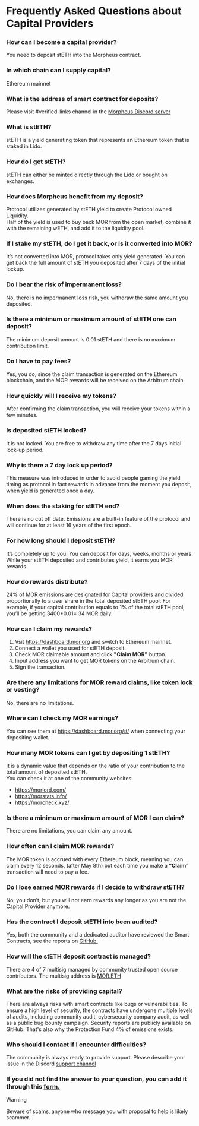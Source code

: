 # Frequently Asked Questions about Capital Providers

### How can I become a capital provider?  
You need to deposit stETH into the Morpheus contract.

### In which сhain can I supply capital?
Ethereum mainnet

### What is the address of smart contract for deposits?
Please visit #verified-links channel in the [Morpheus Discord server](https://discord.com/channels/1151741790408429580/1183934719155515463)

### What is stETH?  
stETH is a yield generating token that represents an Ethereum token that is staked in Lido.

### How do I get stETH?  
stETH can either be minted directly through the Lido or bought on exchanges.

### How does Morpheus benefit from my deposit?  
Protocol utilizes generated by stETH yield to create Protocol owned Liquidity.  
Half of the yield is used to buy back MOR from the open market, combine it with the remaining wETH, and add it to the liquidity pool.

### If I stake my stETH, do I get it back, or is it converted into MOR?  
It’s not converted into MOR, protocol takes only yield generated. You can get back the full amount of stETH you deposited after 7 days of the initial lockup.

### Do I bear the risk of impermanent loss?  
No, there is no impermanent loss risk, you withdraw the same amount you deposited.

### Is there a minimum or maximum amount of stETH one can deposit?  
The minimum deposit amount is 0.01 stETH and there is no maximum contribution limit. 

### Do I have to pay fees?  
Yes, you do, since the claim transaction is generated on the Ethereum blockchain, and the MOR rewards will be received on the Arbitrum chain.

### How quickly will I receive my tokens?  
After confirming the claim transaction, you will receive your tokens within a few minutes.

### Is deposited stETH locked?  
It is not locked. You are free to withdraw any time after the 7 days initial lock-up period.

### Why is there a 7 day lock up period?  
This measure was introduced in order to avoid people gaming the yield timing as protocol in fact rewards in advance from the moment you deposit, when yield is generated once a day.

### When does the staking for stETH end?  
There is no cut off date. Emissions are a built-in feature of the protocol and will continue for at least 16 years of the first epoch.

### For how long should I deposit stETH?  
It’s completely up to you. You can deposit for days, weeks, months or years. While your stETH deposited and contributes yield, it earns you MOR rewards.

### How do rewards distribute?  
24% of MOR emissions are designated for Capital providers and divided proportionally to a user share in the total deposited stETH pool. For example, if your capital contribution equals to 1% of the total stETH pool, you’ll be getting 3400*0.01= 34 MOR daily.

### How can I claim my rewards?  
1. Vsit https://dashboard.mor.org and switch to Ethereum mainnet.
2. Connect a wallet you used for stETH deposit.
3. Check MOR claimable amount and click **"Claim MOR"** button.
4. Input address you want to get MOR tokens on the Arbitrum chain.
5. Sign the transaction.

### Are there any limitations for MOR reward claims, like token lock or vesting?   
No, there are no limitations.

### Where can I check my MOR earnings?  
You can see them at https://dashboard.mor.org/#/ when connecting your depositing wallet.

### How many MOR tokens can I get by depositing 1 stETH?  
It is a dynamic value that depends on the ratio of your contribution to the total amount of deposited stETH.  
You can check it at one of the community websites:
- https://morlord.com/  
- https://morstats.info/  
- https://morcheck.xyz/ 

### Is there a minimum or maximum amount of MOR I can claim?  
There are no limitations, you can claim any amount.

### How often can I claim MOR rewards?  
The MOR token is accrued with every Ethereum block, meaning you can claim every 12 seconds, (after May 8th) but each time you make a **“Claim”** transaction will need to pay a fee.

### Do I lose earned MOR rewards if I decide to withdraw stETH?  
No, you don’t, but you will not earn rewards any longer as you are not the Capital Provider anymore.

### Has the contract I deposit stETH into been audited?  
Yes, both the community and a dedicated auditor have reviewed the Smart Contracts, see the reports on [GitHub.](https://github.com/MorpheusAIs/Docs/tree/main/Security%20Audit%20Reports)

### How will the stETH deposit contract is managed?  
There are 4 of 7 multisig managed by community trusted open source contributors. 
The multisig address is [MOR.ETH](https://etherscan.io/address/0x1FE04BC15Cf2c5A2d41a0b3a96725596676eBa1E)

### What are the risks of providing capital?  
There are always risks with smart contracts like bugs or vulnerabilities. To ensure a high level of security, the contracts have undergone multiple levels of audits, including community audit, cybersecurity company audit, as well as a public bug bounty campaign. Security reports are publicly available on GitHub. That's also why the Protection Fund 4% of emissions exists.

### Who should I contact if I encounter difficulties?  
The community is always ready to provide support. Please describe your issue in the Discord [support channel](https://discord.com/channels/1151741790408429580/1183666837460897832)

### If you did not find the answer to your question, you can add it through this [form.](https://forms.gle/6yt5ps3kAfUfkF4N8) 

> [!WARNING]  
> Beware of scams, anyone who message you with proposal to help is likely scammer. 
